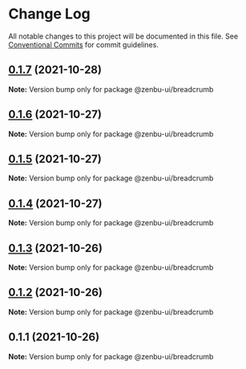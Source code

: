 # Change Log

All notable changes to this project will be documented in this file.
See [Conventional Commits](https://conventionalcommits.org) for commit guidelines.

## [0.1.7](https://github.com/KodepandaID/zenbu-ui/compare/@zenbu-ui/breadcrumb@0.1.6...@zenbu-ui/breadcrumb@0.1.7) (2021-10-28)

**Note:** Version bump only for package @zenbu-ui/breadcrumb





## [0.1.6](https://github.com/KodepandaID/zenbu-ui/compare/@zenbu-ui/breadcrumb@0.1.5...@zenbu-ui/breadcrumb@0.1.6) (2021-10-27)

**Note:** Version bump only for package @zenbu-ui/breadcrumb





## [0.1.5](https://github.com/KodepandaID/zenbu-ui/compare/@zenbu-ui/breadcrumb@0.1.4...@zenbu-ui/breadcrumb@0.1.5) (2021-10-27)

**Note:** Version bump only for package @zenbu-ui/breadcrumb





## [0.1.4](https://github.com/KodepandaID/zenbu-ui/compare/@zenbu-ui/breadcrumb@0.1.3...@zenbu-ui/breadcrumb@0.1.4) (2021-10-27)

**Note:** Version bump only for package @zenbu-ui/breadcrumb





## [0.1.3](https://github.com/KodepandaID/zenbu-ui/compare/@zenbu-ui/breadcrumb@0.1.2...@zenbu-ui/breadcrumb@0.1.3) (2021-10-26)

**Note:** Version bump only for package @zenbu-ui/breadcrumb





## [0.1.2](https://github.com/KodepandaID/zenbu-ui/compare/@zenbu-ui/breadcrumb@0.1.1...@zenbu-ui/breadcrumb@0.1.2) (2021-10-26)

**Note:** Version bump only for package @zenbu-ui/breadcrumb





## 0.1.1 (2021-10-26)

**Note:** Version bump only for package @zenbu-ui/breadcrumb
